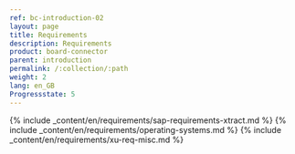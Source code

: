 ```yaml
---
ref: bc-introduction-02
layout: page
title: Requirements
description: Requirements
product: board-connector
parent: introduction
permalink: /:collection/:path
weight: 2
lang: en_GB
Progressstate: 5
---
```


{% include _content/en/requirements/sap-requirements-xtract.md %}
{% include _content/en/requirements/operating-systems.md %}
{% include _content/en/requirements/xu-req-misc.md %}